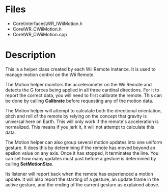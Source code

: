 # Files #

  * Core\Interfaces\WR\_IWiiMotion.h
  * Core\WR\_CWiiMotion.h
  * Core\WR\_CWiiMotion.cpp

# Description #

This is a helper class created by each Wii Remote instance. It is used to manage motion control on the Wii Remote.

The Motion helper monitors the accelerometer on the Wii Remote and detects the G forces being applied in all three cardinal directions. For it to report the correct data, you will need to first calibrate the remote. This can be done by calling **Calibrate** before requesting any of the motion data.

The Motion helper will attempt to calculate both the directional orientation, pitch and roll of the remote by relying on the concept that gravity is universal here on Earth. This will only work if the remote's acceleration is normalized. This means if you jerk it, it will not attempt to calculate this data.

The Motion helper can also group several motion updates into one uniform gesture. It does this by determining if the remote has moved beyond an epsilon value on any axis. Once it has stopped, it terminates the line. You can set how many updates must past before a gesture is determined by calling **SetMotionSize**.

Its listener will report back when the remote has experienced a motion update. It will also report the starting of a gesture, an update frame in the active gesture, and the ending of the current gesture as explained above.